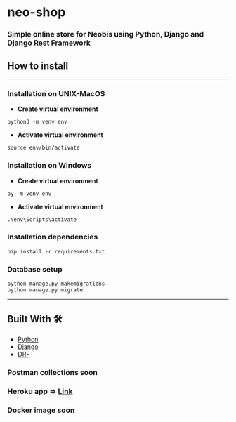 # neo-shop

### Simple online store for Neobis using Python, Django and Django Rest Framework

## How to install
____
### Installation on UNIX-MacOS
- __Create virtual environment__
```
python3 -m venv env
```
- __Activate virtual environment__
```
source env/bin/activate
```

### Installation on Windows
- __Create virtual environment__
```
py -m venv env
```
- __Activate virtual environment__
```
.\env\Scripts\activate
```
### Installation dependencies
```
pip install -r requirements.txt
```

### Database setup
```
python manage.py makemigrations
python manage.py migrate 
```
---
## Built With 🛠️
* [Python](https://www.python.org/)
* [Django](https://www.djangoproject.com/)
* [DRF](https://www.django-rest-framework.org/)


### Postman collections soon

### Heroku app => **[Link](https://neo-shop.herokuapp.com/)**

### Docker image soon